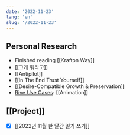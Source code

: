 ```yaml
---
date: '2022-11-23'
lang: 'en'
slug: '/2022-11-23'
---
```


## Personal Research

- Finished reading [[Krafton Way]]
- [[그게 뭐라고]]
- [[Antipilot]]
- [[In The End Trust Yourself]]
- [[Desire-Compatible Growth & Preservation]]
- [Rive Use Cases](https://rive.app/use-cases): [[Animation]]

## [[Project]]

- [x] [[2022년 11월 한 달간 일기 쓰기]]
